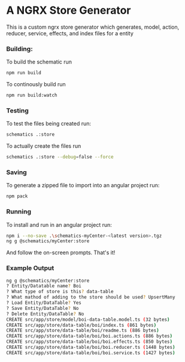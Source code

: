 # A NGRX Store Generator

This is a custom ngrx store generator which generates, model, action, reducer, service, effects, and index files for a entity

### Building:

To build the schematic run

```bash
npm run build
```

To continously build run

```bash
npm run build:watch
```

### Testing

To test the files being created run:

```bash
schematics .:store
```

To actually create the files run

```bash
schematics .:store --debug=false --force
```

### Saving

To generate a zipped file to import into an angular project run:

```bash
npm pack
```

### Running

To install and run in an angular project run:

```bash
npm i --no-save .\schematics-myCenter-<latest version>.tgz
ng g @schematics/myCenter:store
```
And follow the on-screen prompts.
That's it!
 
### Example Output

```bash
ng g @schematics/myCenter:store
? Entity/Datatable name? Boi
? What type of store is this? data-table
? What mathod of adding to the store should be used? UpsertMany
? Load Entity/DataTable? Yes
? Save Entity/DataTable? No
? Delete Entity/DataTable? No
CREATE src/app/store/model/boi-data-table.model.ts (32 bytes)
CREATE src/app/store/data-table/boi/index.ts (861 bytes)
CREATE src/app/store/data-table/boi/readme.ts (886 bytes)
CREATE src/app/store/data-table/boi/boi.actions.ts (886 bytes)
CREATE src/app/store/data-table/boi/boi.effects.ts (850 bytes)
CREATE src/app/store/data-table/boi/boi.reducer.ts (1448 bytes)
CREATE src/app/store/data-table/boi/boi.service.ts (1427 bytes)
```
